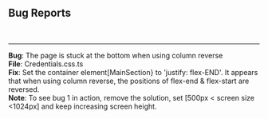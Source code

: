 ## Bug Reports ##
<br>

--- 
  **Bug**: The page is stuck at the bottom when using column reverse<br>
  **File**: Credentials.css.ts<br>
  **Fix**: Set the container element[MainSection} to 'justify: flex-END'. It appears that when using column reverse, the positions of flex-end & flex-start are reversed.<br>
  **Note**: To see bug 1 in action, remove the solution, set  [500px < screen size <1024px] and keep increasing screen height.
